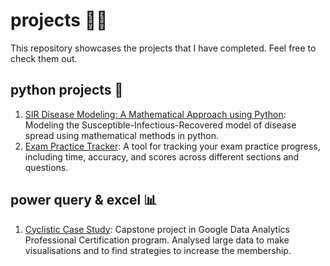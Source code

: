# projects 👨‍💻
This repository showcases the projects that I have completed. Feel free to check them out.

## python projects 🐍
1. [SIR Disease Modeling: A Mathematical Approach using Python](https://github.com/harigovindr2003/projects/tree/main/SIR%20Disease%20Modeling): Modeling the Susceptible-Infectious-Recovered model of
disease spread using mathematical methods in python.
2. [Exam Practice Tracker](https://github.com/harigovindr2003/projects/tree/main/Exam%20Practice%20Tracker): A tool for tracking your exam practice progress, including time, accuracy, and scores across different sections and questions.

## power query & excel 📊
1. [Cyclistic Case Study](https://github.com/harigovindr2003/projects/tree/main/Cyclistic%20Case%20Study): Capstone project in Google Data Analytics Professional Certification program.
Analysed large data to make visualisations and to find strategies to increase the membership.
   

